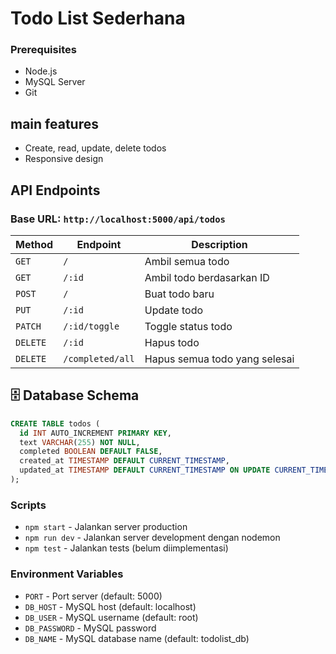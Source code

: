 # Todo List Sederhana

### Prerequisites
- Node.js 
- MySQL Server
- Git

## main features
- Create, read, update, delete todos
- Responsive design

## API Endpoints

### Base URL: `http://localhost:5000/api/todos`

| Method | Endpoint | Description |
|--------|----------|-------------|
| `GET` | `/` | Ambil semua todo |
| `GET` | `/:id` | Ambil todo berdasarkan ID |
| `POST` | `/` | Buat todo baru |
| `PUT` | `/:id` | Update todo |
| `PATCH` | `/:id/toggle` | Toggle status todo |
| `DELETE` | `/:id` | Hapus todo |
| `DELETE` | `/completed/all` | Hapus semua todo yang selesai |


## 🗄️ Database Schema

```sql
CREATE TABLE todos (
  id INT AUTO_INCREMENT PRIMARY KEY,
  text VARCHAR(255) NOT NULL,
  completed BOOLEAN DEFAULT FALSE,
  created_at TIMESTAMP DEFAULT CURRENT_TIMESTAMP,
  updated_at TIMESTAMP DEFAULT CURRENT_TIMESTAMP ON UPDATE CURRENT_TIMESTAMP
);
```


### Scripts
- `npm start` - Jalankan server production
- `npm run dev` - Jalankan server development dengan nodemon
- `npm test` - Jalankan tests (belum diimplementasi)

### Environment Variables
- `PORT` - Port server (default: 5000)
- `DB_HOST` - MySQL host (default: localhost)
- `DB_USER` - MySQL username (default: root)
- `DB_PASSWORD` - MySQL password
- `DB_NAME` - MySQL database name (default: todolist_db)
